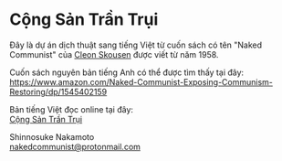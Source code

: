 # Cộng Sản Trần Trụi

Đây là dự án dịch thuật sang tiếng Việt từ cuốn sách có tên "Naked Communist" của
[Cleon Skousen](https://en.wikipedia.org/wiki/W._Cleon_Skousen) được viết
từ năm 1958.

Cuốn sách nguyên bản tiếng Anh có thể được tìm thấy tại đây:  
https://www.amazon.com/Naked-Communist-Exposing-Communism-Restoring/dp/1545402159

Bản tiếng Việt đọc online tại đây:  
[Cộng Sản Trần Trụi](https://nakedcommunist.github.io/congsantrantrui/nakedcommunist.html)  


Shinnosuke Nakamoto  
nakedcommunist@protonmail.com
